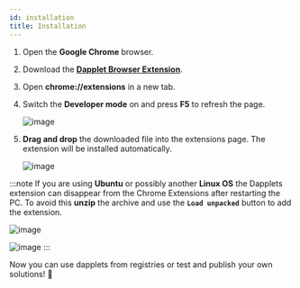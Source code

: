 ```yaml
---
id: installation
title: Installation
---
```


1. Open the **Google Chrome** browser.

2. Download the [**Dapplet Browser Extension**](https://github.com/dapplets/dapplet-extension/releases/latest).

3. Open **chrome://extensions** in a new tab.
4. Switch the **Developer mode** on and press **F5** to refresh the page.

   ![image](https://user-images.githubusercontent.com/43613968/117107075-ad076580-ad89-11eb-9046-58dd1ede2868.png)

5. **Drag and drop** the downloaded file into the extensions page. The extension will be installed automatically.

   ![image](https://user-images.githubusercontent.com/43613968/117132354-6cb8df00-adab-11eb-93bb-eb17b287e140.png)

:::note
If you are using **Ubuntu** or possibly another **Linux OS** the Dapplets extension can disappear from the Chrome Extensions after restarting the PC. To avoid this **unzip** the archive and use the **`Load unpacked`** button to add the extension.

![image](https://user-images.githubusercontent.com/43613968/118473499-b93cdc80-b712-11eb-8a1a-d3779e490e8c.png)

![image](https://user-images.githubusercontent.com/43613968/118473927-2ea8ad00-b713-11eb-9bbf-f2b7cb33a6bf.png)
:::

Now you can use dapplets from registries or test and publish your own solutions! :rocket:
